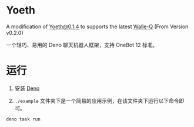 # Yoeth

A modification of [Yoeth@0.1.4](https://deno.land/x/yoeth@0.1.4) to supports the latest [Walle-Q](https://github.com/onebot-walle/walle-q) (From Version v0.2.0)

一个轻巧、易用的 Deno 聊天机器人框架，支持 OneBot 12 标准。

# 运行

1. 安装 [Deno](https://deno.land/)

2. `./example` 文件夹下是一个简易的应用示例，在该文件夹下运行以下命令即可。
```bash
deno task run
```
